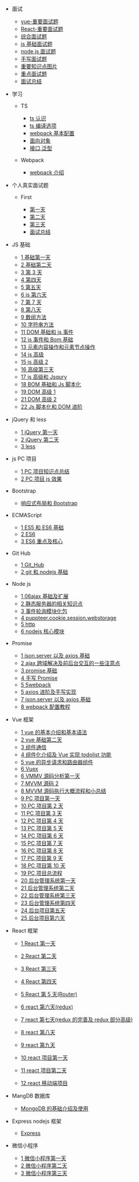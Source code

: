 <!-- docs/_sidebar.md -->
<!-- 侧边栏配置,相当于设置对应的路径,侧边栏就会进行显示 -->

<!-- -[首页](zh-cn/)

&nbsp;&nbsp;&nbsp; # [首页](zh-cn/)

- **分隔 2：**
<p marginLeft="100px">12321</p>

## Header

- [指南](test1/7.3) -[首页](zh-cn/) -->

- 面试

  - [vue-重要面试题](面试/Vue/vue.md)
  - [React-重要面试题](面试/React/react.md)
  - [综合面试题](面试/综合面试题/js-高级.md)
  - [js 基础面试题](面试/Js基础/js.md)
  - [node.js 面试题](面试/NodeJs/nodejs.md)
  - [手写面试题](面试/笔试手写题/code.md)
  - [重要知识点图片](面试/重要知识点图片/重要图片.md)
  - [重点面试题](面试/重点面试题/重点面试题.md)
  - [面试总结](面试/面试总结/面试总结.md)

- 学习

  - TS

    - [ts 认识](学习/TS/ts认识.md)
    - [ts 编译选项](学习/TS/ts编译选项.md)
    - [webpack 基本配置](学习/TS/webpack基本配置.md)
    - [面向对象](学习/TS/面向对象.md)
    - [接口,泛型](学习/TS/接口,泛型.md)

  - Webpack

    - [webpack 介绍](学习/webpack/webpack介绍.md)

- 个人真实面试题

  - First

    - [第一天](个人真实面试/first/第一天.md)
    - [第二天](个人真实面试/first/第二天.md)
    - [第三天](个人真实面试/first/第三天.md)
    - [面试总结](个人真实面试/first/面试总结.md)

- JS 基础

  - [1 基础第一天](个人笔记/JS/7.1js第一天.md)
  - [2 基础第二天](个人笔记/JS/7.3js基础第二天.md)
  - [3 第 3 天](个人笔记/JS/7.4js第3天.md)
  - [4 第四天](个人笔记/JS/7.6js第四天.md)
  - [5 第五天](个人笔记/JS/7.7js第五天.md)
  - [6 js 第六天](个人笔记/JS/7.8js第六天.md)
  - [7 第 7 天](个人笔记/JS/7.10js第7天.md)
  - [8 第八天](个人笔记/JS/7.11js第八天.md)
  - [9 数组方法](个人笔记/JS/数组方法.md)
  - [10 字符串方法](个人笔记/JS/字符串方法.md)
  - [11 DOM 基础和 js 事件](个人笔记/JS/10DOM基础和js事件.md)
  - [12 js 事件和 Bom 基础](个人笔记/JS/12js事件和bom基础.md)
  - [13 元素内容操作和元素节点操作](个人笔记/JS/15元素内容操作和元素节点操作.md)
  - [14 js 高级](个人笔记/JS/18js高级.md)
  - [15 js 高级 2](个人笔记/JS/19js高级2.md)
  - [16 高级第三天](个人笔记/JS/20js高级第三天.md)
  - [17 js 高级和 Jsqury](个人笔记/JS/21js高级和Jsqury.md)
  - [18 BOM 基础和 Js 脚本化](个人笔记/JS/BOM基础和js脚本化.md)
  - [19 DOM 高级 1](个人笔记/JS/DOM1高级.md)
  - [21 DOM 高级 2](个人笔记/JS/DOM2高级.md)
  - [22 Js 脚本化和 DOM 进阶](个人笔记/JS/js脚本化和DOM进阶.md)

- jQuery 和 less

  - [1 jQuery 第一天](个人笔记/jQuery和less/22jQuery第一天.md)
  - [2 jQuery 第二天](个人笔记/jQuery和less/23jQuary第二天.md)
  - [3 less](个人笔记/jQuery和less/24less.md)

- js PC 项目

  - [1 PC 项目知识点总结](个人笔记/PC_Project/知识点总结.md)
  - [2 PC 项目 js 效果](个人笔记/PC_Project/PC项目js效果.md)

- Bootstrap

  - [ 响应式布局和 Bootstrap](个人笔记/Bootstrap/响应式布局和Bootstrap.md)

- ECMAScript

  - [1 ES5 和 ES6 基础](个人笔记/ES5和ES6/ES5和ES6基础.md)
  - [2 ES6](个人笔记/ES5和ES6/ES6.md)
  - [3 ES6 重点及核心](个人笔记/ES5和ES6/ES6重点及核心.md)

- Git Hub

  - [1 Git_Hub](个人笔记/Git_Hub/git.md)
  - [2 git 和 nodejs 基础](个人笔记/Git_Hub/git和nodejs基础.md)

- Node js

  - [1 06ajax 基础及扩展](个人笔记/nodeJs/06ajax基础及扩展.md)
  - [2 静态服务器的相关知识点](个人笔记/nodeJs/静态服务器的相关知识点.md)
  - [3 事件轮询模块化包](个人笔记/nodeJs/事件轮询模块化包.md)
  - [4 puppteer.cookie.session.webstorage](个人笔记/nodeJs/puppteer.cookie.session.webstorage.md)
  - [5 http](个人笔记/nodeJs/http.md)
  - [6 nodejs 核心模块](个人笔记/nodeJs/nodejs核心模块.md)

- Promise

  - [1 json.server 以及 axios 基础](个人笔记/Promise/json.server以及axios基础.md)
  - [2 ajax 跨域解决及前后台交互的一些注意点](个人笔记/Promise/2.ajax跨域解决及前后台交互的一些注意点.md)
  - [3 promise 基础](个人笔记/Promise/3.promise基础.md)
  - [4 手写 Promise](个人笔记/Promise/4.手写Promise.md)
  - [5 5webpack](个人笔记/Promise/5webpack.md)
  - [5 axios 进阶及手写实现](个人笔记/Promise/axios进阶及手写实现.md)
  - [7 json.server 以及 axios 基础](个人笔记/Promise/json.server以及axios基础.md)
  - [8 webpack 配置教程](个人笔记/Promise/webpack配置教程.md)

- Vue 框架

  - [1 vue 的基本介绍和基本语法](个人笔记/Vue/1.vue的基本介绍和基本语法.md)
  - [2 vue 基础第二天](个人笔记/Vue/vue基础第二天.md)
  - [3 组件通信](个人笔记/Vue/组件通信.md)
  - [4 组件化介绍及 Vue 实现 todolist 功能](个人笔记/Vue/组件化介绍及Vue实现todolist功能.md)
  - [5 vue 的异步请求和路由器组件](个人笔记/Vue/vue的异步请求和路由器组件.md)
  - [6 Vuex](个人笔记/Vue/Vuex.md)
  - [6 VMMV 源码分析第一天](个人笔记/Vue/VMMV源码分析第一天.md)
  - [7 MVVM 源码 2](个人笔记/Vue/MVVM源码2.md)
  - [8 MVVM 源码执行大概流程和小总结](个人笔记/Vue/MVVM源码执行大概流程和小总结.md)
  - [9 PC 项目第一天](个人笔记/Vue/9PC项目第一天.md)
  - [10 PC 项目第 2 天](个人笔记/Vue/PC项目第2天.md)
  - [11 PC 项目第 3 天](个人笔记/Vue/PC项目第3天.md)
  - [12 PC 项目第 4 天](个人笔记/Vue/PC项目第4天.md)
  - [13 PC 项目第 5 天](个人笔记/Vue/13PC项目第5天.md)
  - [14 PC 项目第 6 天](个人笔记/Vue/14PC项目第6天.md)
  - [15 PC 项目第 7 天](个人笔记/Vue/PC项目第7天.md)
  - [16 PC 项目第 8 天](个人笔记/Vue/16PC项目第8天.md)
  - [17 PC 项目第 9 天](个人笔记/Vue/17PC项目第9天.md)
  - [18 PC 项目第 10 天](个人笔记/Vue/18PC项目第10天.md)
  - [19 PC 项目总流程](个人笔记/Vue/PC项目流程.md)
  - [20 后台管理系统第一天](个人笔记/Vue/19后台管理系统第一天.md)
  - [21 后台管理系统第二天](个人笔记/Vue/20后台管理系统第二天.md)
  - [22 后台管理系统第三天](个人笔记/Vue/21.后台管理系统第三天.md)
  - [23 后台管理系统第四天](个人笔记/Vue/22后台管理系统第四天.md)
  - [24 后台项目第五天](个人笔记/Vue/23后台项目第五天.md)
  - [25 后台项目第六天](个人笔记/Vue/24后台项目第六天.md)

- React 框架

  - [1 React 第一天](个人笔记/React/1React第一天.md)
  - [2 React 第二天](个人笔记/React/2React第二天.md)
  - [3 React 第三天](个人笔记/React/3React第三天.md)
  - [4 React 第四天](个人笔记/React/4React第四天.md)
  - [5 React 第 5 天(Router)](<个人笔记/React/5React第5天(Router).md>)
  - [6 react 第六天(redux)](<个人笔记/React/6react第六天(redux).md>)
  - [7 react 第七天(redux 的完善及 redux 部分高级)](<个人笔记/React/7react第七天(redux的完善及redux部分高级).md>)

  - [8 react 第八天](个人笔记/React/8react第八天.md)
  - [9 react 第九天](个人笔记/React/9react第九天.md)
  - [10 react 项目第一天](个人笔记/React/10react项目第一天.md)
  - [11 react 项目第二天](个人笔记/React/11react项目第二天.md)
  - [12 react 移动端项目](个人笔记/React/12react移动端项目.md)

- MangDB 数据库

  - [MongoDB 的基础介绍及使用](个人笔记/MangDb/1MongoDB的基础介绍及使用.md)

- Express nodejs 框架

  - [Express](个人笔记/Express/Express.md)

- 微信小程序

  - [1 微信小程序第一天](个人笔记/微信小程序/1微信小程序第一天.md)
  - [2 微信小程序第二天](个人笔记/微信小程序/2微信小程序第二天.md)
  - [3 微信小程序第三天](个人笔记/微信小程序/3微信小程序项目.md)
  <!-- 🐮 -->
